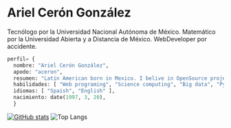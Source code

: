 # Ariel Cerón González

Tecnólogo por la Universidad Nacional Autónoma de México. Matemático por la Universidad Abierta y a Distancia de México. WebDeveloper por accidente.

```python
perfil= {
  nombre: "Ariel Cerón González",
  apodo: "aceron",
  resumen: "Latin American born in Mexico. I belive in OpenSource project, in the democratization of science and I think the south always will resurface",
  habilidades: [ "Web programing", "Science computing", "Big data", "Python"], 
  idiomas: [ "Spaish", "English" ],
  nacimiento: date(1997, 3, 20),
  }
```

<a href="Intended hyperlink" style="margin-rigth:15%"> ![GitHub stats](https://github-readme-stats.vercel.app/api?username=a-ceron&show_icons=true&theme=github_dark)</a>   ![Top Langs](https://github-readme-stats.vercel.app/api/top-langs/?username=a-ceron&layout=compact&theme=github_dark)
